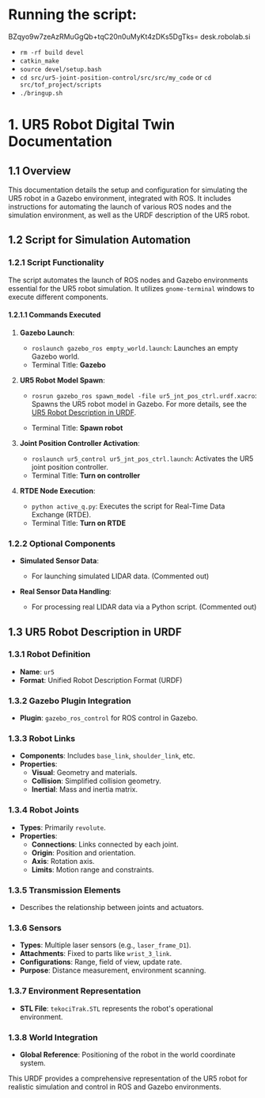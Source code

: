 # Running the script:
BZqyo9w7zeAzRMuGgQb+tqC20n0uMyKt4zDKs5DgTks=
desk.robolab.si
  - `rm -rf build devel`
  - `catkin_make` 
  - `source devel/setup.bash`
  - `cd src/ur5-joint-position-control/src/src/my_code`
    or `cd src/tof_project/scripts`
  - `./bringup.sh`

# 1. UR5 Robot Digital Twin Documentation

## 1.1 Overview

This documentation details the setup and configuration for simulating the UR5 robot in a Gazebo environment, integrated with ROS. It includes instructions for automating the launch of various ROS nodes and the simulation environment, as well as the URDF description of the UR5 robot.

## 1.2 Script for Simulation Automation

### 1.2.1 Script Functionality

The script automates the launch of ROS nodes and Gazebo environments essential for the UR5 robot simulation. It utilizes `gnome-terminal` windows to execute different components.

#### 1.2.1.1 Commands Executed

1. **Gazebo Launch**:
   - `roslaunch gazebo_ros empty_world.launch`: Launches an empty Gazebo world.
   - Terminal Title: **Gazebo**

2. **UR5 Robot Model Spawn**:
   - `rosrun gazebo_ros spawn_model -file ur5_jnt_pos_ctrl.urdf.xacro`: Spawns the UR5 robot model in Gazebo. For more details, see the [UR5 Robot Description in URDF](#13-ur5-robot-description-in-urdf).

   - Terminal Title: **Spawn robot**

3. **Joint Position Controller Activation**:
   - `roslaunch ur5_control ur5_jnt_pos_ctrl.launch`: Activates the UR5 joint position controller.
   - Terminal Title: **Turn on controller**

4. **RTDE Node Execution**:
   - `python active_q.py`: Executes the script for Real-Time Data Exchange (RTDE).
   - Terminal Title: **Turn on RTDE**

### 1.2.2 Optional Components

- **Simulated Sensor Data**:
  - For launching simulated LIDAR data. (Commented out)

- **Real Sensor Data Handling**:
  - For processing real LIDAR data via a Python script. (Commented out)

## 1.3 UR5 Robot Description in URDF

### 1.3.1 Robot Definition

- **Name**: `ur5`
- **Format**: Unified Robot Description Format (URDF)

### 1.3.2 Gazebo Plugin Integration

- **Plugin**: `gazebo_ros_control` for ROS control in Gazebo.

### 1.3.3 Robot Links

- **Components**: Includes `base_link`, `shoulder_link`, etc.
- **Properties**:
  - **Visual**: Geometry and materials.
  - **Collision**: Simplified collision geometry.
  - **Inertial**: Mass and inertia matrix.

### 1.3.4 Robot Joints

- **Types**: Primarily `revolute`.
- **Properties**:
  - **Connections**: Links connected by each joint.
  - **Origin**: Position and orientation.
  - **Axis**: Rotation axis.
  - **Limits**: Motion range and constraints.

### 1.3.5 Transmission Elements

- Describes the relationship between joints and actuators.

### 1.3.6 Sensors

- **Types**: Multiple laser sensors (e.g., `laser_frame_D1`).
- **Attachments**: Fixed to parts like `wrist_3_link`.
- **Configurations**: Range, field of view, update rate.
- **Purpose**: Distance measurement, environment scanning.

### 1.3.7 Environment Representation

- **STL File**: `tekociTrak.STL` represents the robot's operational environment.

### 1.3.8 World Integration

- **Global Reference**: Positioning of the robot in the world coordinate system.

This URDF provides a comprehensive representation of the UR5 robot for realistic simulation and control in ROS and Gazebo environments.


